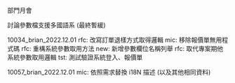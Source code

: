 部門月會

討論參數檔支援多國語系 (最終暫緩)

10034_brian_2022.12.01
rfc: 改寫訂單退樣方式取得邏輯
mic: 移除報價單無用程式碼
rfc: 重構系統參數取用方法
new: 新增參數欄位名稱列舉
rfc: 取代專案期他系統參數取用邏輯
tst: 測試驗證系統登入、報價單

10057_brian_2022.12.01
mic: 依照需求替換 i18N 描述 (以及其他相同資料)